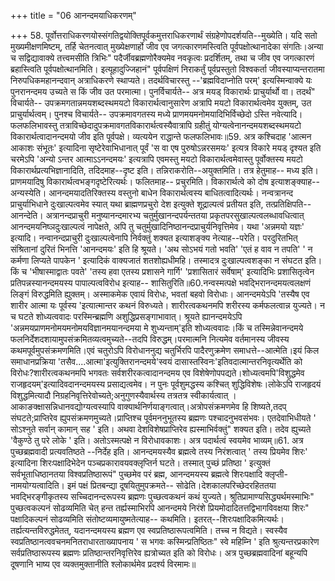 +++
title = "06 आनन्दमयाधिकरणम्"

+++
58. पूर्वोत्तराधिकरणयोस्संगतिद्वयोक्तिपूर्वकमुत्तराधिकरणार्थं संग्रहेणोपदर्शयति--मुख्येति। यदि सतो मुख्यमीक्षणमिष्टम्, तर्हि चेतनत्वात् मुख्येक्षणार्हो जीव एव जगत्कारणमस्त्विति पूर्वपक्षोत्थानादेका संगतिः।अन्या च सद्विद्यावाक्ये तत्त्वमसीति त्रिभिः" पदैर्जीवब्रह्मणोरैक्यमेव नवकृत्वः प्रदर्शितम्, तथा च जीव एव जगत्कारणं ब्रहास्त्विति पूर्वपक्षोत्थानमिति। इत्यूहादुज्जिहानं" पूर्वपक्षिणं निराकर्तुं पूर्वप्रस्तुतो विश्वकर्ता जीवस्याप्यन्तरातमा निरुपधिकमहानन्दवान् अत्राधिकरणे स्थाप्यते। तदर्थविचारस्तु --'ब्रह्मविदाप्नोति परम्' इत्यस्मिन्वाक्ये यः पुनरानन्दमय उच्यते स किं जीव उत परमात्मा। पुनर्विचार्यते-- अत्र मयड् विकारार्थः प्राचुर्यार्थो वा। तदर्थं" विचार्यते-- उपक्रमगतान्नमयशब्दस्थमयटो विकारार्थत्वानुसारेण अत्रापि मयटो विकारार्थत्वमेव युक्तम्, उत प्राचुर्यार्थत्वम्। पुनश्च विचार्यते-- उपक्रमावगतस्य मध्ये प्राणमयमनोमयादिभिर्विच्छेदो ऽस्ति नवेत्यादि। फलफलिभावस्तु तत्राविच्छेदादुपक्रमावगतविकारार्थत्वस्यैवात्रापि ग्रहीतुं योग्यत्वेनानन्दमयशब्दस्थमयटो विकारार्थत्वादानन्दमयो जीव इति पूर्वपक्षे। व्यत्ययेन राद्धान्ते फलफलिभावः॥59. अत्र कश्चिदाह 'आत्मन आकाशः संभूतः' इत्यादिना सृष्टेरेवाभिधानात् पूर्वं 'स वा एष पुरुषोऽन्नरसमयः' इत्यत्र विकारे मयड् दृश्यत इति चरमेऽपि 'अन्यो ऽन्तर आत्माऽऽनन्दमयः' इत्यत्रापि एवमस्तु मयटो विकारार्थत्वमेवास्तु पूर्वोक्तस्य मयटो विकारार्थप्रत्यभिज्ञानादिति, तदिदमाह--दृष्ट इति। तन्निराकरोति--अयुक्तमिति। तत्र हेतुमाह-- मध्य इति। प्राणमयादिषु विकारार्थत्वभङ्गदृष्टेरित्यर्थः। फलितमाह-- प्रचुरमिति। विकारार्थत्वे को दोष इत्याशङ्क्याह-- अन्यस्येति। आनन्दमयादतिरिक्तस्य वस्तुनो बाधेन विकारार्थत्वस्य बाधितत्वादित्यर्थः। नन्वत्रानन्द प्राचुर्याभिधाने दुःखाल्पत्वमेव स्यात् यथा ब्राह्मणप्रचुरो देश इत्युक्ते शूद्राल्पत्वं प्रतीयत इति, तत्प्रतिक्षिपति--आनन्देति। अत्रानन्दप्राचुरी मनुष्यानन्दमारभ्य चतुर्मुखानन्दपर्यन्ततया प्रकृतपरसुखाल्पत्वलब्धावधित्वात् आनन्दमयनिष्ञदुःखाल्पत्वं नापेक्षते, अपि तु चतुर्मुखादिनिष्ठानन्दप्राचुर्यनिवृत्तिमेव। यथा 'अन्नमयो यज्ञः' इत्यादि। नन्वानन्दप्राचुरी दुःखाल्पत्वेनापि निर्वक्तुं शक्यत इत्याशङ्क्य नेत्याह--परेति। परदुरितभित् संश्रितानां दुरितं भिनत्ति 'आनन्दमयः' इति हि श्रूयते। 'अथ सोऽभयं गतो भवति' 'एतं ह वाव न तपति' ' न कर्मणा लिप्यते पापकेन ' इत्यादिकं वाक्यजातं शतशोह्यधीमहि। तस्मादत्र दुःखाल्पत्वशङ्का न संघटत इति। किं च 'भीषास्माद्वातः पवते' 'तस्य हवा एतस्य प्रशासने गार्गि' 'प्रशासितारं सर्वेषाम्' इत्यादिभिः प्रशासितृत्वेन प्रतिपन्नस्यानन्दमयस्य पापाल्पत्वविरोध इत्याह-- शासितुरिति॥60.नन्वस्मत्पक्षे भवद्भिरानन्दमयत्वलक्षणं लिङ्गं विरुद्धमिति ह्युक्तम्। अस्माकमेक एवायं विरोधः, भवतां बहवो विरोधाः। आनन्दमयेऽपि 'तस्यैष एव शारीर आत्मा यः पूर्वस्य 'इत्यात्मान्तर कथनं विरुध्यते। शारीरत्वकथनमपि शरीरस्य कर्मफलत्वान्न युज्यते। न च घटते शोध्यत्ववादः परस्मिन्ब्रह्मणि अशुद्धिप्रसङ्गाभावात्। श्रूयते ह्यानन्दमयेऽपि 'अन्नमयप्राणमनोमयमनोमयविज्ञानमयानन्दमया मे शुध्यन्ताम्'इति शोध्यत्ववादः।किं च तस्मिन्नेवानन्दमये फलनिर्देशदशायामुपसंक्रमितव्यत्वमुच्यते--तदपि विरुद्धम्।परमात्मनि नित्यमेव वर्तमानस्य जीवस्य कथमपूर्वमुपसंक्रमणमिति।एवं चतुरोऽपि विरोधाननुद्य चतुर्भिरपि पादैरणुक्रमेण समाधत्ते--आत्मेति।इयं किल समाधानप्रक्रिया 'तसैव....आत्मा'इत्युक्तिरानन्दमये'स्वयं दासास्तस्विनः'इतिवदात्मान्तरनिवृत्यर्थेति को विरोधः?शारीरत्वकथनमपि भगवतः सर्वशरीरकत्वादानन्दमय एव विशेषेणोपपद्यते।शोध्यत्वमपि'विशुद्धमेव राजहृदयम्'इत्यादिवदानन्दमयस्य प्रसाद्यत्वमेव। न पुनः पूर्वशुमद्धस्य कश्चित् शुद्धिविशेषः।लोकेऽपि राजहृदयं विशुद्धमित्यादौ निग्रहनिवृत्तिरेवोच्यते;अनुगुणस्यैवार्थस्य तत्रतत्र स्वीकार्यत्वात् ।आकाङक्क्षासन्निधानवद्योग्यत्वस्यापि वाक्यार्थनिर्णयाङ्गत्वात्।अत्रोपसंक्रमणमेव हि शिष्यते,तदप् संघटते;प्राप्तिरेव ह्युपसंक्रमणमुच्यते।प्राप्तिश्च पूर्वमननुभूतस्य ब्रह्मणः पश्चादनुभवसंभवः। एतदेवाभिधीयते ' सोऽश्नुते सर्वान् कामान् सह ' इति। अथवा देशविशेषप्राप्तिरेव ह्यस्माभिर्वक्तुं" शक्यत इति। तदेव ह्युच्यते 'वैकुण्ठे तु परे लोके ' इति। अतोऽस्मत्पक्षे न विरोधावकाशः। अत्र पदार्थत्वं स्वयमेव भाव्यम्॥61. अत्र पुच्छब्रह्मवादी प्रत्यवतिष्ठते --निर्देह इति। आनन्दमयस्यैव ब्रह्मत्वे तस्य निरंशत्वात् ' तस्य प्रियमेव शिरः' इत्यादिना शिरःपक्षादिभेदेन पञ्चप्रकारावयवक्लृप्तिर्न घटते। तस्मात् पुच्छं प्रतिष्ठा ' इत्युक्तं सर्वभूताधिष्ठानतया विश्वप्रतिष्ठारूपं" पुच्छमेव परं ब्रह्म, आनन्दमयस्य ब्रह्मत्वे शिरःपक्षादि क्लृप्ती-नामयोग्यत्वादिति। इमं पक्षं प्रितबन्द्या दूषयितुमुपक्रमते-- सोढेति।देशकालपरिच्छेदरहिततया भवद्भिरङ्गीकृतस्य सच्चिदानन्दरूपस्य ब्रह्मणः पुच्छत्वकथनं कथं युज्यते। श्रुतिप्रामाण्यसिद्ध्यर्थमस्माभिः" पुच्छत्वकल्पनं सोढव्यमिति चेत् हन्त तर्ह्यस्माभिरपि आनन्दमये निरंशे प्रियमोदादितत्तद्विभागविवक्षया शिरः" पक्षादिकल्पनं सोढव्यमिति संतोष्टव्यमायुष्मतेत्याह-- कथमिति। इतरत्--शिरःपक्षादिकमित्यर्थः। तर्ह्यत्यन्तविरुद्धमेतत्, यदानन्दमयस्य ब्रह्मण एव स्वप्रतिष्ठारूपत्वमिति। तच्च न विद्यते। स्वस्यैव स्वप्रतिष्ठानत्ववचनमनितराधारताख्यापनाय ' स भगवः कस्मिन्प्रतिष्ठितः" स्वे महिम्नि ' इति श्रुत्यन्तरप्रकारेण सर्वप्रतिष्ठारूपस्य ब्रह्मणः प्रतिष्ठान्तरनिवृत्तिरेव ह्यत्रोच्यत इति को विरोधः। अत्र पुच्छब्रह्मवादिनां बहून्यपि दूषणानि भाष्य एव व्यक्तमुक्तानीति श्लोकार्थमेव प्रदर्श्य विरमामः॥